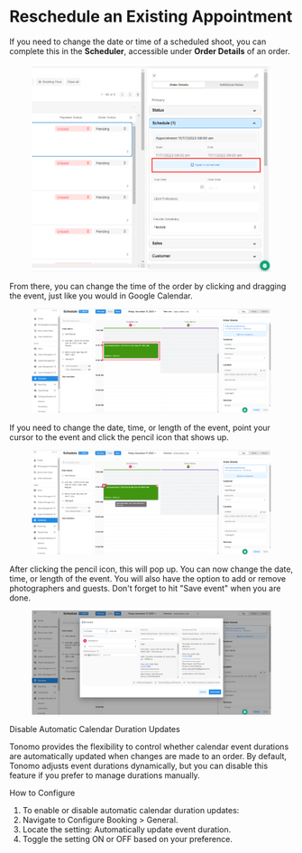 # Reschedule an Existing Appointment

If you need to change the date or time of a scheduled shoot, you can complete this in the **Scheduler**, accessible under **Order Details** of an order.

<figure><img src="../../.gitbook/assets/reschedule 1.png" alt=""><figcaption></figcaption></figure>

From there, you can change the time of the order by clicking and dragging the event, just like you would in Google Calendar.

<figure><img src="../../.gitbook/assets/reschedule 2.png" alt=""><figcaption></figcaption></figure>

If you need to change the date, time, or length of the event, point your cursor to the event and click the pencil icon that shows up.

<figure><img src="../../.gitbook/assets/reschedule 3.png" alt=""><figcaption></figcaption></figure>

After clicking the pencil icon, this will pop up. You can now change the date, time, or length of the event. You will also have the option to add or remove photographers and guests. Don't forget to hit "Save event" when you are done.

<figure><img src="../../.gitbook/assets/reschedule 4.png" alt=""><figcaption></figcaption></figure>

Disable Automatic Calendar Duration Updates

Tonomo provides the flexibility to control whether calendar event durations are automatically updated when changes are made to an order. By default, Tonomo adjusts event durations dynamically, but you can  disable this feature if you prefer to manage durations manually.

How to Configure

1. To enable or disable automatic calendar duration updates:
2. Navigate to Configure Booking > General.
3. Locate the setting: Automatically update event duration.
4. Toggle the setting ON or OFF based on your preference.

<figure><img src="https://lh7-rt.googleusercontent.com/docsz/AD_4nXcS4iW6EYLqEertrsmJQKVNCnVToF5v30CmErDzOHvMCYvAA5uaK4C6NcD84raXJWZrnvuwzfhQCoZr6RlM6xG7iK0oFuTCSbol8EDbfuM5eF4a72GSJMRWfAuKwmv60OvuMIRtZQ?key=tXQS-Z5TrpejQ4ToUi6H2Q" alt=""><figcaption></figcaption></figure>
